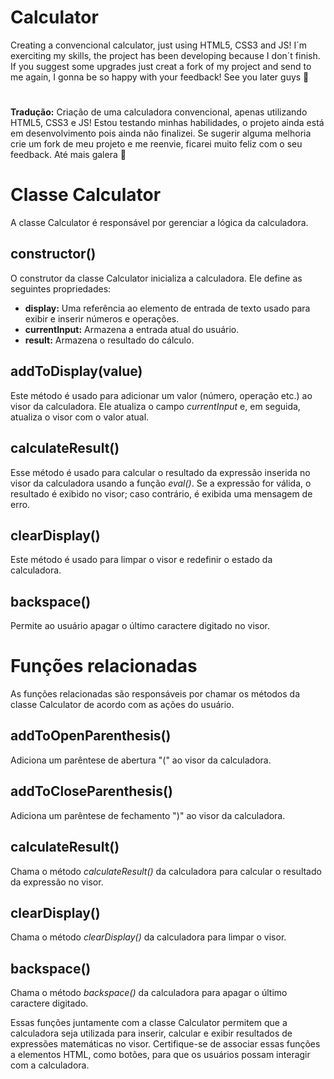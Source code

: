 # Calculator
Creating a convencional calculator, just using HTML5, CSS3 and JS!
I´m exerciting my skills, the project has been developing because I don´t finish.
If you suggest some upgrades just creat a fork of my project and send to me again, I gonna be so happy with your feedback!
See you later guys 🖖

#
**Tradução:**
Criação de uma calculadora convencional, apenas utilizando HTML5, CSS3 e JS!
Estou testando minhas habilidades, o projeto ainda está em desenvolvimento pois ainda não finalizei.
Se sugerir alguma melhoria crie um fork de meu projeto e me reenvie, ficarei muito feliz com o seu feedback.
Até mais galera 🖖

<h1>Classe Calculator</h1>

<p>A classe Calculator é responsável por gerenciar a lógica da calculadora.</p>

<h2>constructor()</h2>

<p>O construtor da classe Calculator inicializa a calculadora. Ele define as seguintes propriedades:</p>
<ul>
    <li><strong>display:</strong> Uma referência ao elemento de entrada de texto usado para exibir e inserir números e operações.</li>
    <li><strong>currentInput:</strong> Armazena a entrada atual do usuário.</li>
    <li><strong>result:</strong> Armazena o resultado do cálculo.</li>
</ul>

<h2>addToDisplay(value)</h2>

<p>Este método é usado para adicionar um valor (número, operação etc.) ao visor da calculadora. Ele atualiza o campo <em>currentInput</em> e, em seguida, atualiza o visor com o valor atual.</p>

<h2>calculateResult()</h2>

<p>Esse método é usado para calcular o resultado da expressão inserida no visor da calculadora usando a função <em>eval()</em>. Se a expressão for válida, o resultado é exibido no visor; caso contrário, é exibida uma mensagem de erro.</p>

<h2>clearDisplay()</h2>

<p>Este método é usado para limpar o visor e redefinir o estado da calculadora.</p>

<h2>backspace()</h2>

<p>Permite ao usuário apagar o último caractere digitado no visor.</p>

<h1>Funções relacionadas</h1>

<p>As funções relacionadas são responsáveis por chamar os métodos da classe Calculator de acordo com as ações do usuário.</p>

<h2>addToOpenParenthesis()</h2>

<p>Adiciona um parêntese de abertura "(" ao visor da calculadora.</p>

<h2>addToCloseParenthesis()</h2>

<p>Adiciona um parêntese de fechamento ")" ao visor da calculadora.</p>

<h2>calculateResult()</h2>

<p>Chama o método <em>calculateResult()</em> da calculadora para calcular o resultado da expressão no visor.</p>

<h2>clearDisplay()</h2>

<p>Chama o método <em>clearDisplay()</em> da calculadora para limpar o visor.</p>

<h2>backspace()</h2>

<p>Chama o método <em>backspace()</em> da calculadora para apagar o último caractere digitado.</p>

<p>Essas funções juntamente com a classe Calculator permitem que a calculadora seja utilizada para inserir, calcular e exibir resultados de expressões matemáticas no visor. Certifique-se de associar essas funções a elementos HTML, como botões, para que os usuários possam interagir com a calculadora.</p>
